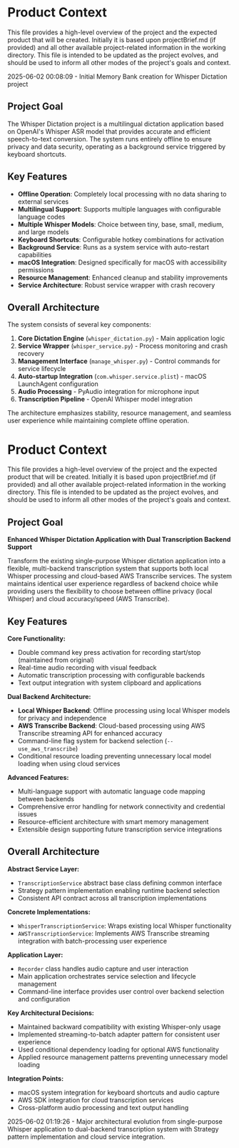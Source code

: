 # Product Context

This file provides a high-level overview of the project and the expected product that will be created. Initially it is based upon projectBrief.md (if provided) and all other available project-related information in the working directory. This file is intended to be updated as the project evolves, and should be used to inform all other modes of the project's goals and context.

2025-06-02 00:08:09 - Initial Memory Bank creation for Whisper Dictation project

## Project Goal

The Whisper Dictation project is a multilingual dictation application based on OpenAI's Whisper ASR model that provides accurate and efficient speech-to-text conversion. The system runs entirely offline to ensure privacy and data security, operating as a background service triggered by keyboard shortcuts.

## Key Features

* **Offline Operation**: Completely local processing with no data sharing to external services
* **Multilingual Support**: Supports multiple languages with configurable language codes
* **Multiple Whisper Models**: Choice between tiny, base, small, medium, and large models
* **Keyboard Shortcuts**: Configurable hotkey combinations for activation
* **Background Service**: Runs as a system service with auto-restart capabilities
* **macOS Integration**: Designed specifically for macOS with accessibility permissions
* **Resource Management**: Enhanced cleanup and stability improvements
* **Service Architecture**: Robust service wrapper with crash recovery

## Overall Architecture

The system consists of several key components:

1. **Core Dictation Engine** (`whisper_dictation.py`) - Main application logic
2. **Service Wrapper** (`whisper_service.py`) - Process monitoring and crash recovery
3. **Management Interface** (`manage_whisper.py`) - Control commands for service lifecycle
4. **Auto-startup Integration** (`com.whisper.service.plist`) - macOS LaunchAgent configuration
5. **Audio Processing** - PyAudio integration for microphone input
6. **Transcription Pipeline** - OpenAI Whisper model integration

The architecture emphasizes stability, resource management, and seamless user experience while maintaining complete offline operation.
# Product Context

This file provides a high-level overview of the project and the expected product that will be created. Initially it is based upon projectBrief.md (if provided) and all other available project-related information in the working directory. This file is intended to be updated as the project evolves, and should be used to inform all other modes of the project's goals and context.

## Project Goal

**Enhanced Whisper Dictation Application with Dual Transcription Backend Support**

Transform the existing single-purpose Whisper dictation application into a flexible, multi-backend transcription system that supports both local Whisper processing and cloud-based AWS Transcribe services. The system maintains identical user experience regardless of backend choice while providing users the flexibility to choose between offline privacy (local Whisper) and cloud accuracy/speed (AWS Transcribe).

## Key Features

**Core Functionality:**
- Double command key press activation for recording start/stop (maintained from original)
- Real-time audio recording with visual feedback
- Automatic transcription processing with configurable backends
- Text output integration with system clipboard and applications

**Dual Backend Architecture:**
- **Local Whisper Backend**: Offline processing using local Whisper models for privacy and independence
- **AWS Transcribe Backend**: Cloud-based processing using AWS Transcribe streaming API for enhanced accuracy
- Command-line flag system for backend selection (`--use_aws_transcribe`)
- Conditional resource loading preventing unnecessary local model loading when using cloud services

**Advanced Features:**
- Multi-language support with automatic language code mapping between backends
- Comprehensive error handling for network connectivity and credential issues
- Resource-efficient architecture with smart memory management
- Extensible design supporting future transcription service integrations

## Overall Architecture

**Abstract Service Layer:**
- `TranscriptionService` abstract base class defining common interface
- Strategy pattern implementation enabling runtime backend selection
- Consistent API contract across all transcription implementations

**Concrete Implementations:**
- `WhisperTranscriptionService`: Wraps existing local Whisper functionality
- `AWSTranscriptionService`: Implements AWS Transcribe streaming integration with batch-processing user experience

**Application Layer:**
- `Recorder` class handles audio capture and user interaction
- Main application orchestrates service selection and lifecycle management
- Command-line interface provides user control over backend selection and configuration

**Key Architectural Decisions:**
- Maintained backward compatibility with existing Whisper-only usage
- Implemented streaming-to-batch adapter pattern for consistent user experience
- Used conditional dependency loading for optional AWS functionality
- Applied resource management patterns preventing unnecessary model loading

**Integration Points:**
- macOS system integration for keyboard shortcuts and audio capture
- AWS SDK integration for cloud transcription services
- Cross-platform audio processing and text output handling

2025-06-02 01:19:26 - Major architectural evolution from single-purpose Whisper application to dual-backend transcription system with Strategy pattern implementation and cloud service integration.